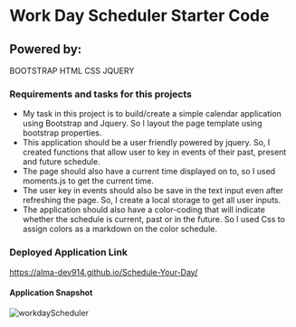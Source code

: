 # Work Day Scheduler Starter Code

## Powered by:
BOOTSTRAP
HTML
CSS
JQUERY

### Requirements and tasks for this projects
* My task in this project is to build/create a simple calendar application using Bootstrap and Jquery. So I layout the page template using bootstrap properties.
* This application should be a user friendly powered by jquery. So, I created functions that allow user to key in events of their past, present and future schedule.
* The page should also have a current time displayed on to, so I used moments.js to get the current time.
* The user key in events should also be save in the text input even after refreshing the page. So, I create a local storage to get all user inputs.
* The application should also have a color-coding that will indicate whether the schedule is current, past or in the future. So I used Css to assign colors as a markdown on the color schedule.

### Deployed Application Link
https://alma-dev914.github.io/Schedule-Your-Day/


#### Application Snapshot
![workdayScheduler](https://user-images.githubusercontent.com/65073138/137788463-6e906fb9-40a8-4034-9a6e-f0dfddeafc5f.jpg)

